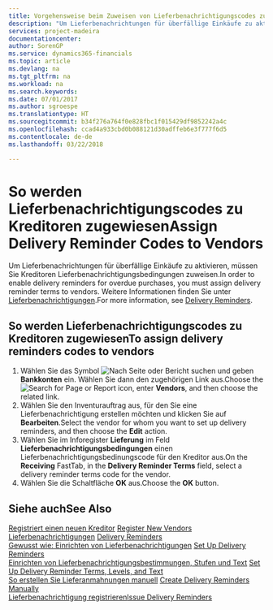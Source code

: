 ```yaml
---
title: Vorgehensweise beim Zuweisen von Lieferbenachrichtigungscodes zu Kreditoren
description: "Um Lieferbenachrichtungen für überfällige Einkäufe zu aktivieren, müssen Sie Kreditoren Lieferbenachrichtigungsbedingungen zuweisen."
services: project-madeira
documentationcenter: 
author: SorenGP
ms.service: dynamics365-financials
ms.topic: article
ms.devlang: na
ms.tgt_pltfrm: na
ms.workload: na
ms.search.keywords: 
ms.date: 07/01/2017
ms.author: sgroespe
ms.translationtype: HT
ms.sourcegitcommit: b34f276a764f0e828fbc1f015429df9852242a4c
ms.openlocfilehash: ccad4a933cbd0b088121d30adffeb6e3f777f6d5
ms.contentlocale: de-de
ms.lasthandoff: 03/22/2018

---
```

# <a name="assign-delivery-reminder-codes-to-vendors"></a><span data-ttu-id="fd639-103">So werden Lieferbenachrichtigungscodes zu Kreditoren zugewiesen</span><span class="sxs-lookup"><span data-stu-id="fd639-103">Assign Delivery Reminder Codes to Vendors</span></span>
<span data-ttu-id="fd639-104">Um Lieferbenachrichtungen für überfällige Einkäufe zu aktivieren, müssen Sie Kreditoren Lieferbenachrichtigungsbedingungen zuweisen.</span><span class="sxs-lookup"><span data-stu-id="fd639-104">In order to enable delivery reminders for overdue purchases, you must assign delivery reminder terms to vendors.</span></span> <span data-ttu-id="fd639-105">Weitere Informationen finden Sie unter [Lieferbenachrichtigungen](delivery-reminders.md).</span><span class="sxs-lookup"><span data-stu-id="fd639-105">For more information, see [Delivery Reminders](delivery-reminders.md).</span></span>  

## <a name="to-assign-delivery-reminders-codes-to-vendors"></a><span data-ttu-id="fd639-106">So werden Lieferbenachrichtigungscodes zu Kreditoren zugewiesen</span><span class="sxs-lookup"><span data-stu-id="fd639-106">To assign delivery reminders codes to vendors</span></span>  

1.  <span data-ttu-id="fd639-107">Wählen Sie das Symbol ![Nach Seite oder Bericht suchen](../../media/ui-search/search_small.png "Nach Seite oder Bericht suchen") und geben **Bankkonten** ein. Wählen Sie dann den zugehörigen Link aus.</span><span class="sxs-lookup"><span data-stu-id="fd639-107">Choose the ![Search for Page or Report](../../media/ui-search/search_small.png "Search for Page or Report icon") icon, enter **Vendors**, and then choose the related link.</span></span>  
2.  <span data-ttu-id="fd639-108">Wählen Sie den Inventurauftrag aus, für den Sie eine Lieferbenachrichtigung erstellen möchten und klicken Sie auf **Bearbeiten**.</span><span class="sxs-lookup"><span data-stu-id="fd639-108">Select the vendor for whom you want to set up delivery reminders, and then choose the **Edit** action.</span></span>  
3.  <span data-ttu-id="fd639-109">Wählen Sie im Inforegister **Lieferung** im Feld **Lieferbenachrichtigungsbedingungen** einen Lieferbenachrichtigungsbedinungscode für den Kreditor aus.</span><span class="sxs-lookup"><span data-stu-id="fd639-109">On the **Receiving** FastTab, in the **Delivery Reminder Terms** field, select a delivery reminder terms code for the vendor.</span></span>  
4.  <span data-ttu-id="fd639-110">Wählen Sie die Schaltfläche **OK** aus.</span><span class="sxs-lookup"><span data-stu-id="fd639-110">Choose the **OK** button.</span></span>  

## <a name="see-also"></a><span data-ttu-id="fd639-111">Siehe auch</span><span class="sxs-lookup"><span data-stu-id="fd639-111">See Also</span></span>  
 <span data-ttu-id="fd639-112">[Registriert einen neuen Kreditor](../../purchasing-how-register-new-vendors.md) </span><span class="sxs-lookup"><span data-stu-id="fd639-112">[Register New Vendors](../../purchasing-how-register-new-vendors.md) </span></span>  
 <span data-ttu-id="fd639-113">[Lieferbenachrichtigungen](delivery-reminders.md) </span><span class="sxs-lookup"><span data-stu-id="fd639-113">[Delivery Reminders](delivery-reminders.md) </span></span>  
 <span data-ttu-id="fd639-114">[Gewusst wie: Einrichten von Lieferbenachrichtigungen](how-to-set-up-delivery-reminders.md) </span><span class="sxs-lookup"><span data-stu-id="fd639-114">[Set Up Delivery Reminders](how-to-set-up-delivery-reminders.md) </span></span>  
 <span data-ttu-id="fd639-115">[Einrichten von Lieferbenachrichtigungsbestimmungen, Stufen und Text](how-to-set-up-delivery-reminder-terms-levels-and-text.md) </span><span class="sxs-lookup"><span data-stu-id="fd639-115">[Set Up Delivery Reminder Terms, Levels, and Text](how-to-set-up-delivery-reminder-terms-levels-and-text.md) </span></span>  
 <span data-ttu-id="fd639-116">[So erstellen Sie Lieferanmahnungen manuell](how-to-create-delivery-reminders-manually.md) </span><span class="sxs-lookup"><span data-stu-id="fd639-116">[Create Delivery Reminders Manually](how-to-create-delivery-reminders-manually.md) </span></span>  
 [<span data-ttu-id="fd639-117">Lieferbenachrichtigung registrieren</span><span class="sxs-lookup"><span data-stu-id="fd639-117">Issue Delivery Reminders</span></span>](how-to-issue-delivery-reminders.md)

